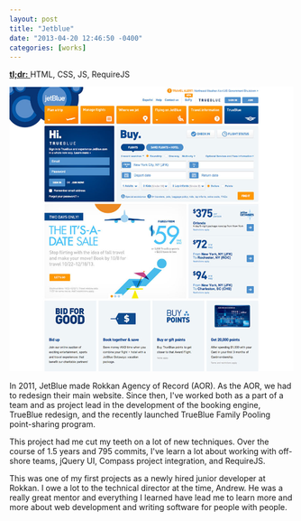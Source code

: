 ```yaml
---
layout: post
title: "Jetblue"
date: "2013-04-20 12:46:50 -0400"
categories: [works]
---
```


<a href="http://jetblue.com" rel="nofollow" target="_blank">
  <strong>tl;dr:</strong>
</a> HTML, CSS, JS, RequireJS

![Desktop Screenshot](/img/works/jetblue.jpg "JetBlue Homepage")

In 2011, JetBlue made Rokkan Agency of Record (AOR). As the AOR, we had to
redesign their main website. Since then, I've worked both as a part of a team
and as project lead in the development of the booking engine, TrueBlue redesign,
and the recently launched TrueBlue Family Pooling point-sharing program.

This project had me cut my teeth on a lot of new techniques. Over the course of
1.5 years and 795 commits, I've learn a lot about working with off-shore teams,
jQuery UI, Compass project integration, and RequireJS.

This was one of my first projects as a newly hired junior developer at Rokkan.
I owe a lot to the technical director at the time, Andrew. He was a really great
mentor and everything I learned have lead me to learn more and more about web
development and writing software for people with people.
